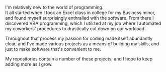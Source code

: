 I'm relatively new to the world of programming.  
It all started when I took an Excel class in college for my Business minor, 
and found myself surprisingly enthralled with the software.  From there I discovered VBA programming,
which I utilized at my job where I automated my coworkers' procedures to drastically cut down on our workload.

Throughout that process my passion for coding made itself abundantly clear,
and I've made various projects as a means of building my skills,
and just to make software that's convenient to me.

My repositories contain a number of these projects, and I hope to keep adding more as I grow.
